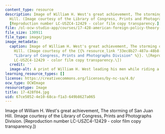 ```yaml
---
content_type: resource
description: Image of William H. West's great achievement, The storming of San Juan
  Hill. (Image courtesy of the Library of Congress, Prints and Photographs Division.
  [Reproduction number LC-USZC4-12429 - color film copy transparency.])
file: /ol-ocw-studio-app/courses/17-428-american-foreign-policy-theory-and-method-fall-2004/67ce50524e1068caf1a3649b8627a065_17-428f04.jpg
file_size: 130911
file_type: image/jpeg
image_metadata:
  caption: Image of William H. West's great achievement, The storming of San Juan
    Hill. (Image courtesy of the {{% resource_link "33ec8b27-487a-48b8-a726-7f83729fe8af"
    "Library of Congress, Prints and Photographs Division" %}}. \[Reproduction number
    LC-USZC4-12429 - color film copy transparency.\])
  credit: ''
  image-alt: A print of William H. West leading his men while riding a horse.
learning_resource_types: []
license: https://creativecommons.org/licenses/by-nc-sa/4.0/
ocw_type: OCWImage
resourcetype: Image
title: 17-428f04.jpg
uid: 67ce5052-4e10-68ca-f1a3-649b8627a065
---
```

Image of William H. West's great achievement, The storming of San Juan Hill. (Image courtesy of the Library of Congress, Prints and Photographs Division. [Reproduction number LC-USZC4-12429 - color film copy transparency.])